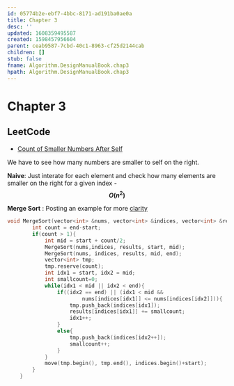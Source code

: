 ```yaml
---
id: 05774b2e-ebf7-4bbc-8171-ad191ba0ae0a
title: Chapter 3
desc: ''
updated: 1608359495587
created: 1598457956604
parent: ceab9587-7cbd-40c1-8963-cf25d2144cab
children: []
stub: false
fname: Algorithm.DesignManualBook.chap3
hpath: Algorithm.DesignManualBook.chap3
---
```

# Chapter 3

## LeetCode

- [Count of Smaller Numbers After Self](https://leetcode.com/problems/count-of-smaller-numbers-after-self/)

We have to see how many numbers are smaller to self on the right.

**Naive**:
Just interate for each element and check how many elements are smaller on the right for a given index  - **$$O(n^2)$$**

**Merge Sort** :
Posting an example for more [clarity](https://leetcode.com/problems/count-of-smaller-numbers-after-self/discuss/76607/C++-O(nlogn)-Time-O(n)-Space-MergeSort-Solution-with-Detail-Explanation)

```cpp
void MergeSort(vector<int> &nums, vector<int> &indices, vector<int> &results, int start, int end){
        int count = end-start;
        if(count > 1){
            int mid = start + count/2;
            MergeSort(nums,indices, results, start, mid);
            MergeSort(nums, indices, results, mid, end);
            vector<int> tmp;
            tmp.reserve(count);
            int idx1 = start, idx2 = mid;
            int smallcount=0;
            while(idx1 < mid || idx2 < end){
                if((idx2 == end) || (idx1 < mid &&
                        nums[indices[idx1]] <= nums[indices[idx2]])){
                    tmp.push_back(indices[idx1]);
                    results[indices[idx1]] += smallcount;
                    idx1++;
                }
                else{
                    tmp.push_back(indices[idx2++]);
                    smallcount++;
                }
            }
            move(tmp.begin(), tmp.end(), indices.begin()+start);
        }
    }
```

